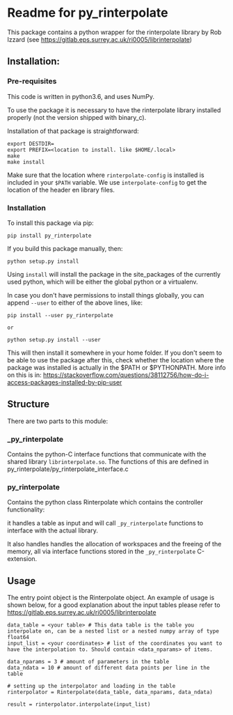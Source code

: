 # Readme for py_rinterpolate
This package contains a python wrapper for the rinterpolate library by Rob Izzard (see https://gitlab.eps.surrey.ac.uk/ri0005/librinterpolate)

## Installation:
### Pre-requisites
This code is written in python3.6, and uses NumPy.

To use the package it is necessary to have the rinterpolate library installed properly (not the version shipped with binary_c). 

Installation of that package is straightforward:

```
export DESTDIR=
export PREFIX=<location to install. like $HOME/.local>
make
make install
```

Make sure that the location where `rinterpolate-config` is installed is included in your `$PATH` variable. We use `interpolate-config` to get the location of the header en library files. 

### Installation
To install this package via pip:

```
pip install py_rinterpolate
```

If you build this package manually, then:

```
python setup.py install
```

Using `install` will install the package in the site_packages of the currently used python, which will be either the global python or a virtualenv. 

In case you don't have permissions to install things globally, you can append `--user` to either of the above lines, like:
```
pip install --user py_rinterpolate

or

python setup.py install --user
```

This will then install it somewhere in your home folder. If you don't seem to be able to use the package after this, check whether the location where the package was installed is actually in the $PATH or $PYTHONPATH. More info on this is in: https://stackoverflow.com/questions/38112756/how-do-i-access-packages-installed-by-pip-user

## Structure
There are two parts to this module:

### \_py_rinterpolate
Contains the python-C interface functions that communicate with the shared library `librinterpolate.so`. The functions of this are defined in py_rinterpolate/py_rinterpolate_interface.c

### py_rinterpolate
Contains the python class Rinterpolate which contains the controller functionality: 

it handles a table as input and will call `_py_rinterpolate` functions to interface with the actual library.

It also handles handles the allocation of workspaces and the freeing of the memory, all via interface functions stored in the `_py_rinterpolate` C-extension. 

## Usage
The entry point object is the Rinterpolate object. An example of usage is shown below, for a good explanation about the input tables please refer to https://gitlab.eps.surrey.ac.uk/ri0005/librinterpolate 

```
data_table = <your table> # This data table is the table you interpolate on, can be a nested list or a nested numpy array of type float64  
input_list = <your coordinates> # list of the coordinates you want to have the interpolation to. Should contain <data_nparams> of items.

data_nparams = 3 # amount of parameters in the table
data_ndata = 10 # amount of different data points per line in the table

# setting up the interpolator and loading in the table
rinterpolator = Rinterpolate(data_table, data_nparams, data_ndata)

result = rinterpolator.interpolate(input_list)
```